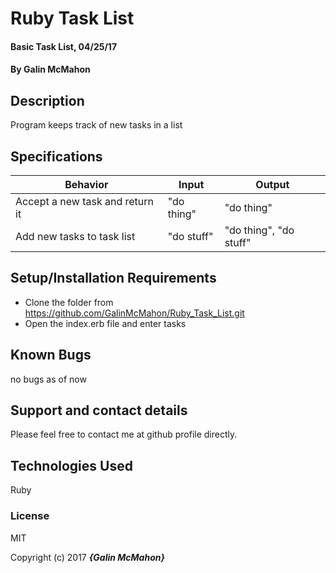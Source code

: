 # Ruby Task List

#### Basic Task List, 04/25/17

#### By Galin McMahon

## Description

Program keeps track of new tasks in a list

## Specifications

| Behavior | Input | Output |
|----------|-------|--------|
| Accept a new task and return it | "do thing" | "do thing" |
| Add new tasks to task list | "do stuff" | "do thing", "do stuff" |

## Setup/Installation Requirements

* Clone the folder from https://github.com/GalinMcMahon/Ruby_Task_List.git
* Open the index.erb file and enter tasks

## Known Bugs

no bugs as of now

## Support and contact details

Please feel free to contact me at github profile directly.

## Technologies Used

Ruby

### License

MIT

Copyright (c) 2017 **_{Galin McMahon}_**
